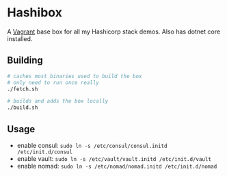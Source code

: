 # Hashibox

A [Vagrant](https://www.vagrantup.com) base box for all my Hashicorp stack demos.  Also has dotnet core installed.

## Building

```bash
# caches most binaries used to build the box
# only need to run once really
./fetch.sh

# builds and adds the box locally
./build.sh
```

## Usage

* enable consul: `sudo ln -s /etc/consul/consul.initd /etc/init.d/consul`
* enable vault: `sudo ln -s /etc/vault/vault.initd /etc/init.d/vault`
* enable nomad: `sudo ln -s /etc/nomad/nomad.initd /etc/init.d/nomad`
